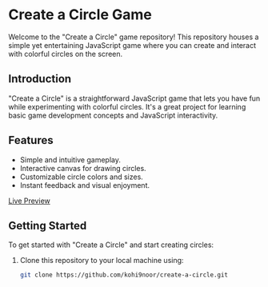 # Create a Circle Game

Welcome to the "Create a Circle" game repository! This repository houses a simple yet entertaining JavaScript game where you can create and interact with colorful circles on the screen.



## Introduction

"Create a Circle" is a straightforward JavaScript game that lets you have fun while experimenting with colorful circles. It's a great project for learning basic game development concepts and JavaScript interactivity.

## Features

- Simple and intuitive gameplay.
- Interactive canvas for drawing circles.
- Customizable circle colors and sizes.
- Instant feedback and visual enjoyment.

[Live Preview](https://codepen.io/kohi9noor/pen/VwqwreM)

## Getting Started

To get started with "Create a Circle" and start creating circles:

1. Clone this repository to your local machine using:
   ```sh
   git clone https://github.com/kohi9noor/create-a-circle.git
